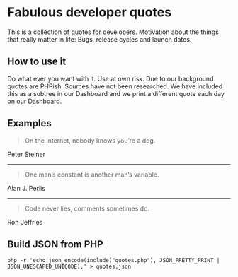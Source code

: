 # Fabulous developer quotes

This is a collection of quotes for developers. Motivation about the things that really matter in life: Bugs, release cycles and launch dates. 

## How to use it

Do what ever you want with it. Use at own risk. Due to our background quotes are PHPish. Sources have not been researched. We have included this as a subtree in our Dashboard and we print a different quote each day on our Dashboard.

## Examples

> On the Internet, nobody knows you’re a dog.

Peter Steiner

---

> One man’s constant is another man’s variable.

Alan J. Perlis

---

> Code never lies, comments sometimes do.

Ron Jeffries



## Build JSON from PHP

`php -r 'echo json_encode(include("quotes.php"), JSON_PRETTY_PRINT | JSON_UNESCAPED_UNICODE);' > quotes.json`